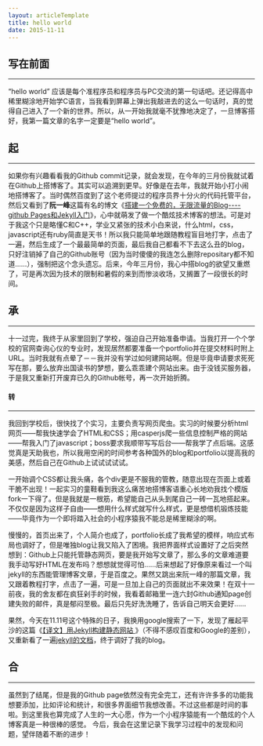 ```yaml
---
layout: articleTemplate
title: hello world
date: 2015-11-11
---
```


## 写在前面 ##

----------

“hello world” 应该是每个准程序员和程序员与PC交流的第一句话吧。还记得高中稀里糊涂地开始学C语言，当我看到屏幕上弹出我敲进去的这么一句话时，真的觉得自己进入了一个新的世界。所以，从一开始我就毫不犹豫地决定了，一旦博客搭好，我第一篇文章的名字一定要是“hello world”。

## 起 ##

----------


如果你有兴趣看看我的Github commit记录，就会发现，在今年的三月份我就试着在Github上搭博客了。其实可以追溯到更早。好像是在去年，我就开始小打小闹地搭博客了。当时偶然百度到了这个老师提过的程序员界十分火的代码托管平台，然后又看到了**阮一峰**这篇有名的博文《[搭建一个免费的，无限流量的Blog----github Pages和Jekyll入门](http://www.ruanyifeng.com/blog/2012/08/blogging_with_jekyll.html)》，心中就萌发了做一个酷炫技术博客的想法。可是对于我这个只是略懂C和C++，学业又紧张的技术小白来说，什么html，css，javascript还有ruby简直是天书！所以我只能简单地跟随教程盲目地打字，点击了一遍，然后生成了一个最最简单的页面，最后我自己都看不下去这么丑的blog，只好注销掉了自己的Github账号（因为当时傻傻的我连怎么删除repositary都不知道……），强制把这个念头遗忘。后来，今年三月份，我心中搭blog的欲望又重燃了，可是再次因为技术的限制和暑假的来到而惨淡收场，又搁置了一段很长的时间。

## 承 ##

---------- 
十一过完，我终于从家里回到了学校，强迫自己开始准备申请。当我打开一个个学校的官网查询心仪的专业时，发现居然都要准备一个portfolio并在提交材料时附上URL。当时我就有点晕了－－我并没有学过如何建网站啊。但是毕竟申请要求死死写在那，要么放弃出国读书的梦想，要么乖乖建个网站出来。由于没钱买服务器，于是我又重新打开废弃已久的Github帐号，再一次开始折腾。

#### 转 ####

----------  
我回到学校后，很快找了个实习，主要负责写网页爬虫。实习的时候要分析html网页——帮我快速学会了HTML和CSS；用casperjs爬一些信息控制严格的网站——帮我入门了javascript；boss要求我顺带写写后台——帮我学了点后端。这感觉真是天助我也，所以我用空闲的时间参考各种国外的blog和portfolio以提高我的美感，然后自己在Github上试试试试试。

一开始调个CSS都让我头痛，各个div更是不服我的管教，随意出现在页面上或着干脆不出现！一起实习的童鞋看到我这么痛苦地搭博客语重心长地劝我找个模版fork一下得了。但是我就是一根筋，希望能自己从头到尾自己一砖一瓦地搭起来。不仅仅是因为这样子自由——想用什么样式就写什么样式，更是想借机锻炼技能——毕竟作为一个即将踏入社会的小程序猿我不能总是稀里糊涂的啊。

慢慢的，首页出来了，个人简介也成了，portfolio长成了我希望的模样，响应式布局也调好了，但是唯独blog让我又陷入了困境。我把界面样式设置好了之后突然想到：Github上只能托管静态网页，要是我开始写文章了，那么多的文章难道要我手动写好HTML在发布吗？想想就觉得可怕……后来想起了好像原来看过一个叫jekyll的东西能管理博客文章，于是百度之。果然又跳出来阮一峰的那篇文章，我又跟着教程打字，点击了一遍，可是一旦加上自己的页面就出不来效果！在双十一前夜，我的舍友都在疯狂剁手的时候，我看着邮箱里一连六封Github通知page创建失败的邮件，真是郁闷至极。最后只先好洗洗睡了，告诉自己明天会更好……

果然，今天在11.11号这个特殊的日子，我换用google搜索了一下，发现了雁起平沙的这篇《[【译文】用Jekyll构建静态网站
](http://yanping.me/cn/blog/2011/12/15/building-static-sites-with-jekyll/)》（不得不感叹百度和Google的差别），又重新看了一遍[jekyll的文档](http://jekyll.bootcss.com/docs/home/)，终于调好了我的blog。

## 合 ##

----------
虽然到了结尾，但是我的Github page依然没有完全完工，还有许许多多的功能我想要添加，比如评论和统计，和很多界面细节我想改善。不过这些都是时间的事啦。到这里我也算完成了人生的一大心愿，作为一个小程序猿能有一个酷炫的个人博客真是一种很棒的感觉。
今后，我会在这里记录下我学习过程中的发现和问题，望伴随着不断的进步！
